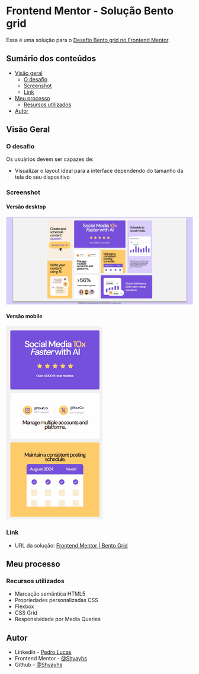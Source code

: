 # Frontend Mentor - Solução Bento grid

Essa é uma solução para o [Desafio Bento grid no Frontend Mentor](https://www.frontendmentor.io/challenges/bento-grid-RMydElrlOj). 

## Sumário dos conteúdos

- [Visão geral](#visão-geral)
  - [O desafio](#o-desafio)
  - [Screenshot](#screenshot)
  - [Link](#link)
- [Meu processo](#meu-processo)
  - [Resursos utilizados](#recursos-utilizados)
- [Autor](#autor)

## Visão Geral

### O desafio

Os usuários devem ser capazes de:

- Visualizar o layout ideal para a interface dependendo do tamanho da tela do seu dispositivo

### Screenshot

#### Versão desktop
![](./screenshot-desktop.png)

#### Versão mobile
![](./gif-mobile.gif)

### Link

- URL da solução: [Frontend Mentor | Bento Grid](https://shyayhs.github.io/frontend-mentor-bento-grid-main/)

## Meu processo

### Recursos utilizados

- Marcação semântica HTML5
- Propriedades personalizadas CSS
- Flexbox
- CSS Grid
- Responsividade por Media Queries

## Autor

- Linkedin - [Pedro Lucas](www.linkedin.com/in/pedro-lucas-rocha)
- Frontend Mentor - [@Shyayhs](https://www.frontendmentor.io/profile/Shyayhs)
- Github - [@Shyayhs](https://github.com/Shyayhs)